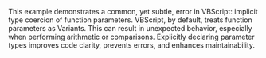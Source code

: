 This example demonstrates a common, yet subtle, error in VBScript: implicit type coercion of function parameters.  VBScript, by default, treats function parameters as Variants. This can result in unexpected behavior, especially when performing arithmetic or comparisons. Explicitly declaring parameter types improves code clarity, prevents errors, and enhances maintainability.